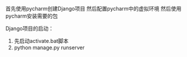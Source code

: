 首先使用pycharm创建Django项目
然后配置pycharm中的虚拟环境
然后使用pycharm安装需要的包



Django项目的启动：
1. 先启动activate.bat脚本
2. python manage.py runserver
